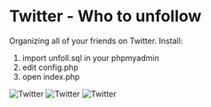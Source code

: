# Twitter - Who to unfollow #
Organizing all of your friends on Twitter.
Install:
1. import unfoll.sql in your phpmyadmin
2. edit config.php
3. open index.php
<img src="https://i.imgur.com/czBG00R.png" itemprop="image" alt="Twitter" >
<img src="https://i.imgur.com/aQYeb2u.png" itemprop="image" alt="Twitter" >
<img src="https://i.imgur.com/Rp6kuK5.png" itemprop="image" alt="Twitter" >
